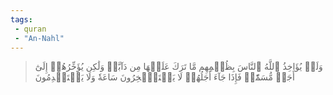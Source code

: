 ```yaml
---
tags: 
 - quran 
 - "An-Nahl"
---
```


> وَلَوۡ يُؤَاخِذُ ٱللَّهُ ٱلنَّاسَ بِظُلۡمِهِم مَّا تَرَكَ عَلَيۡهَا مِن دَآبَّةٖ وَلَٰكِن يُؤَخِّرُهُمۡ إِلَىٰٓ أَجَلٖ مُّسَمّٗىۖ فَإِذَا جَآءَ أَجَلُهُمۡ لَا يَسۡتَـٔۡخِرُونَ سَاعَةٗ وَلَا يَسۡتَقۡدِمُونَ
